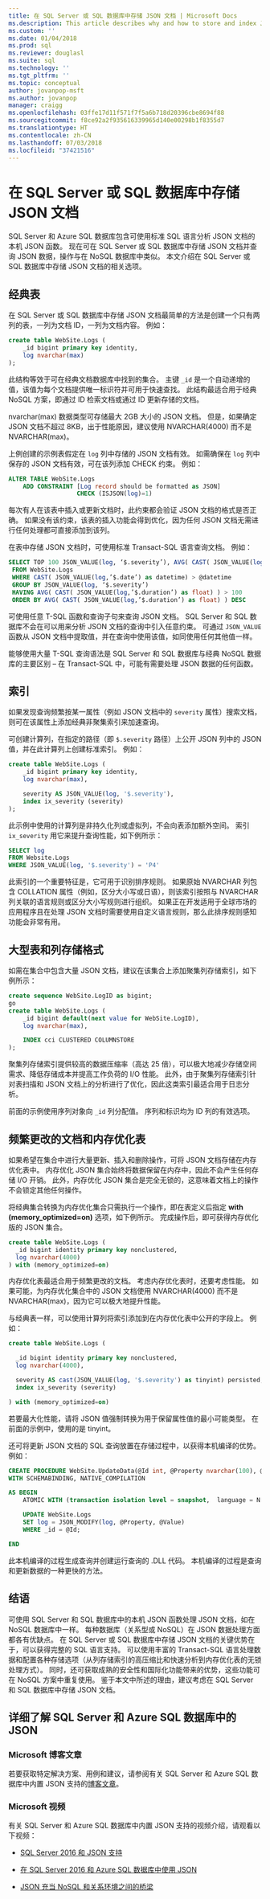 ```yaml
---
title: 在 SQL Server 或 SQL 数据库中存储 JSON 文档 | Microsoft Docs
ms.description: This article describes why and how to store and index JSON documents in SQL Server or SQL Database, and how to optimize queries over the JSON documents.
ms.custom: ''
ms.date: 01/04/2018
ms.prod: sql
ms.reviewer: douglasl
ms.suite: sql
ms.technology: ''
ms.tgt_pltfrm: ''
ms.topic: conceptual
author: jovanpop-msft
ms.author: jovanpop
manager: craigg
ms.openlocfilehash: 03ffe17d11f571f7f5a6b718d20396cbe8694f88
ms.sourcegitcommit: f8ce92a2f935616339965d140e00298b1f8355d7
ms.translationtype: HT
ms.contentlocale: zh-CN
ms.lasthandoff: 07/03/2018
ms.locfileid: "37421516"
---
```

# <a name="store-json-documents-in-sql-server-or-sql-database"></a>在 SQL Server 或 SQL 数据库中存储 JSON 文档
SQL Server 和 Azure SQL 数据库包含可使用标准 SQL 语言分析 JSON 文档的本机 JSON 函数。 现在可在 SQL Server 或 SQL 数据库中存储 JSON 文档并查询 JSON 数据，操作与在 NoSQL 数据库中类似。 本文介绍在 SQL Server 或 SQL 数据库中存储 JSON 文档的相关选项。

## <a name="classic-tables"></a>经典表

在 SQL Server 或 SQL 数据库中存储 JSON 文档最简单的方法是创建一个只有两列的表，一列为文档 ID，一列为文档内容。 例如：

```sql
create table WebSite.Logs (
    _id bigint primary key identity,
    log nvarchar(max)
);
```

此结构等效于可在经典文档数据库中找到的集合。 主键 `_id` 是一个自动递增的值，该值为每个文档提供唯一标识符并可用于快速查找。 此结构最适合用于经典 NoSQL 方案，即通过 ID 检索文档或通过 ID 更新存储的文档。

nvarchar(max) 数据类型可存储最大 2GB 大小的 JSON 文档。 但是，如果确定 JSON 文档不超过 8KB，出于性能原因，建议使用 NVARCHAR(4000) 而不是 NVARCHAR(max)。

上例创建的示例表假定在 `log` 列中存储的 JSON 文档有效。 如需确保在 `log` 列中保存的 JSON 文档有效，可在该列添加 CHECK 约束。 例如：

```sql
ALTER TABLE WebSite.Logs
    ADD CONSTRAINT [Log record should be formatted as JSON]
                   CHECK (ISJSON(log)=1)
```

每次有人在该表中插入或更新文档时，此约束都会验证 JSON 文档的格式是否正确。 如果没有该约束，该表的插入功能会得到优化，因为任何 JSON 文档无需进行任何处理都可直接添加到该列。

在表中存储 JSON 文档时，可使用标准 Transact-SQL 语言查询文档。 例如：

```sql
SELECT TOP 100 JSON_VALUE(log, ‘$.severity’), AVG( CAST( JSON_VALUE(log,’$.duration’) as float))
 FROM WebSite.Logs
 WHERE CAST( JSON_VALUE(log,’$.date’) as datetime) > @datetime
 GROUP BY JSON_VALUE(log, ‘$.severity’)
 HAVING AVG( CAST( JSON_VALUE(log,’$.duration’) as float) ) > 100
 ORDER BY AVG( CAST( JSON_VALUE(log,’$.duration’) as float) ) DESC
```

可使用任意 T-SQL 函数和查询子句来查询 JSON 文档。 SQL Server 和 SQL 数据库不会在可以用来分析 JSON 文档的查询中引入任意约束。 可通过 `JSON_VALUE` 函数从 JSON 文档中提取值，并在查询中使用该值，如同使用任何其他值一样。

能够使用大量 T-SQL 查询语法是 SQL Server 和 SQL 数据库与经典 NoSQL 数据库的主要区别 – 在 Transact-SQL 中，可能有需要处理 JSON 数据的任何函数。

## <a name="indexes"></a>索引

如果发现查询频繁按某一属性（例如 JSON 文档中的 `severity` 属性）搜索文档，则可在该属性上添加经典非聚集索引来加速查询。

可创建计算列，在指定的路径（即 `$.severity` 路径）上公开 JSON 列中的 JSON 值，并在此计算列上创建标准索引。 例如：

```sql
create table WebSite.Logs (
    _id bigint primary key identity,
    log nvarchar(max),

    severity AS JSON_VALUE(log, '$.severity'),
    index ix_severity (severity)
);
```

此示例中使用的计算列是非持久化列或虚拟列，不会向表添加额外空间。 索引 `ix_severity` 用它来提升查询性能，如下例所示：

```sql
SELECT log
FROM Website.Logs
WHERE JSON_VALUE(log, '$.severity') = 'P4'
```

此索引的一个重要特征是，它可用于识别排序规则。 如果原始 NVARCHAR 列包含 COLLATION 属性（例如，区分大小写或日语），则该索引按照与 NVARCHAR 列关联的语言规则或区分大小写规则进行组织。 如果正在开发适用于全球市场的应用程序且在处理 JSON 文档时需要使用自定义语言规则，那么此排序规则感知功能会非常有用。

## <a name="large-tables--columnstore-format"></a>大型表和列存储格式

如需在集合中包含大量 JSON 文档，建议在该集合上添加聚集列存储索引，如下例所示：

```sql
create sequence WebSite.LogID as bigint;
go
create table WebSite.Logs (
    _id bigint default(next value for WebSite.LogID),
    log nvarchar(max),

    INDEX cci CLUSTERED COLUMNSTORE
);
```

聚集列存储索引提供较高的数据压缩率（高达 25 倍），可以极大地减少存储空间需求、降低存储成本并提高工作负荷的 I/O 性能。 此外，由于聚集列存储索引针对表扫描和 JSON 文档上的分析进行了优化，因此这类索引最适合用于日志分析。

前面的示例使用序列对象向 `_id` 列分配值。 序列和标识均为 ID 列的有效选项。

## <a name="frequently-changing-documents--memory-optimized-tables"></a>频繁更改的文档和内存优化表

如果希望在集合中进行大量更新、插入和删除操作，可将 JSON 文档存储在内存优化表中。 内存优化 JSON 集合始终将数据保留在内存中，因此不会产生任何存储 I/O 开销。 此外，内存优化 JSON 集合是完全无锁的，这意味着文档上的操作不会锁定其他任何操作。

将经典集合转换为内存优化集合只需执行一个操作，即在表定义后指定 **with (memory_optimized=on)** 选项，如下例所示。 完成操作后，即可获得内存优化版的 JSON 集合。

```sql
create table WebSite.Logs (
  _id bigint identity primary key nonclustered,
  log nvarchar(4000)
) with (memory_optimized=on)
```

内存优化表最适合用于频繁更改的文档。 考虑内存优化表时，还要考虑性能。 如果可能，为内存优化集合中的 JSON 文档使用 NVARCHAR(4000) 而不是 NVARCHAR(max)，因为它可以极大地提升性能。

与经典表一样，可以使用计算列将索引添加到在内存优化表中公开的字段上。 例如：

```sql
create table WebSite.Logs (

  _id bigint identity primary key nonclustered,
  log nvarchar(4000),

  severity AS cast(JSON_VALUE(log, '$.severity') as tinyint) persisted,
  index ix_severity (severity)

) with (memory_optimized=on)
```

若要最大化性能，请将 JSON 值强制转换为用于保留属性值的最小可能类型。 在前面的示例中，使用的是 tinyint。

还可将更新 JSON 文档的 SQL 查询放置在存储过程中，以获得本机编译的优势。 例如：

```sql
CREATE PROCEDURE WebSite.UpdateData(@Id int, @Property nvarchar(100), @Value nvarchar(100))
WITH SCHEMABINDING, NATIVE_COMPILATION

AS BEGIN
    ATOMIC WITH (transaction isolation level = snapshot,  language = N'English')

    UPDATE WebSite.Logs
    SET log = JSON_MODIFY(log, @Property, @Value)
    WHERE _id = @Id;

END
```

此本机编译的过程生成查询并创建运行查询的 .DLL 代码。 本机编译的过程是查询和更新数据的一种更快的方法。

## <a name="conclusion"></a>结语

可使用 SQL Server 和 SQL 数据库中的本机 JSON 函数处理 JSON 文档，如在 NoSQL 数据库中一样。 每种数据库（关系型或 NoSQL）在 JSON 数据处理方面都各有优缺点。 在 SQL Server 或 SQL 数据库中存储 JSON 文档的关键优势在于，可以获得完整的 SQL 语言支持。 可以使用丰富的 Transact-SQL 语言处理数据和配置各种存储选项（从列存储索引的高压缩比和快速分析到内存优化表的无锁处理方式）。 同时，还可获取成熟的安全性和国际化功能带来的优势，这些功能可在 NoSQL 方案中重复使用。 鉴于本文中所述的理由，建议考虑在 SQL Server 和 SQL 数据库中存储 JSON 文档。

## <a name="learn-more-about-json-in-sql-server-and-azure-sql-database"></a>详细了解 SQL Server 和 Azure SQL 数据库中的 JSON  
  
### <a name="microsoft-blog-posts"></a>Microsoft 博客文章  
  
若要获取特定解决方案、用例和建议，请参阅有关 SQL Server 和 Azure SQL 数据库中内置 JSON 支持的[博客文章](http://blogs.msdn.com/b/sqlserverstorageengine/archive/tags/json/)。  

### <a name="microsoft-videos"></a>Microsoft 视频

有关 SQL Server 和 Azure SQL 数据库中内置 JSON 支持的视频介绍，请观看以下视频：

-   [SQL Server 2016 和 JSON 支持](https://channel9.msdn.com/Shows/Data-Exposed/SQL-Server-2016-and-JSON-Support)

-   [在 SQL Server 2016 和 Azure SQL 数据库中使用 JSON](https://channel9.msdn.com/Shows/Data-Exposed/Using-JSON-in-SQL-Server-2016-and-Azure-SQL-Database)

-   [JSON 充当 NoSQL 和关系环境之间的桥梁](https://channel9.msdn.com/events/DataDriven/SQLServer2016/JSON-as-a-bridge-betwen-NoSQL-and-relational-worlds)
